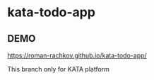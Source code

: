 # kata-todo-app

## DEMO

https://roman-rachkov.github.io/kata-todo-app/


This branch only for KATA platform